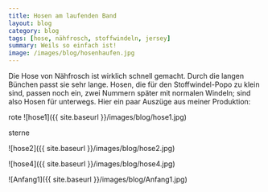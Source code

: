 ```yaml
---
title: Hosen am laufenden Band
layout: blog
category: blog
tags: [hose, nähfrosch, stoffwindeln, jersey]  
summary: Weils so einfach ist!
image: /images/blog/hosenhaufen.jpg
---
```


Die Hose von Nähfrosch ist wirklich schnell gemacht. Durch die langen Bünchen passt sie sehr lange. Hosen, die für den Stoffwindel-Popo zu klein sind, passen noch ein, zwei Nummern später mit normalen Windeln; sind also Hosen für unterwegs. Hier ein paar Auszüge aus meiner Produktion:

rote
![hose1]({{ site.baseurl }}/images/blog/hose1.jpg)

sterne

![hose2]({{ site.baseurl }}/images/blog/hose2.jpg)

![hose4]({{ site.baseurl }}/images/blog/hose4.jpg)

![Anfang1]({{ site.baseurl }}/images/blog/Anfang1.jpg)


